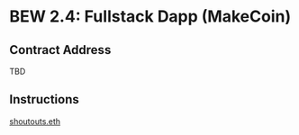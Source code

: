# BEW 2.4: Fullstack Dapp (MakeCoin)

## Contract Address

TBD

## Instructions

[shoutouts.eth](https://github.com/droxey/shoutouts.eth)
